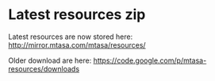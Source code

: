 # Latest resources zip #

Latest resources are now stored here:
http://mirror.mtasa.com/mtasa/resources/

Older download are here:
https://code.google.com/p/mtasa-resources/downloads
